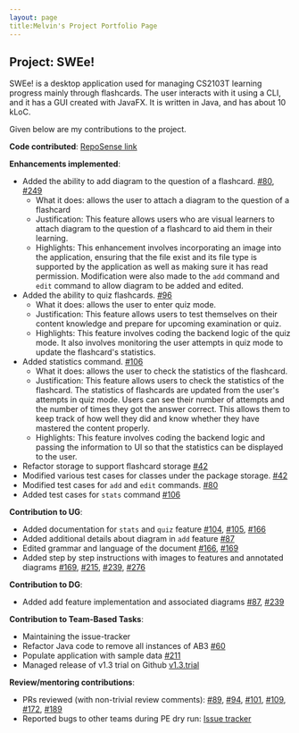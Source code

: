 ```yaml
---
layout: page
title:Melvin's Project Portfolio Page
---
```


## Project: SWEe!

SWEe! is a desktop application used for managing CS2103T learning progress mainly through flashcards. The user interacts with it using a CLI, and it has a GUI created with JavaFX. It is written in Java, and has about 10 kLoC.


Given below are my contributions to the project.

**Code contributed**: [RepoSense link](https://nus-cs2103-ay2021s1.github.io/tp-dashboard/#breakdown=true&search=&sort=groupTitle&sortWithin=title&since=2020-08-14&timeframe=commit&mergegroup=&groupSelect=groupByRepos&checkedFileTypes=docs~functional-code~test-code~other&tabOpen=true&tabType=authorship&zFR=false&tabAuthor=moyj01&tabRepo=AY2021S1-CS2103T-T17-2%2Ftp%5Bmaster%5D&authorshipIsMergeGroup=false&authorshipFileTypes=docs~functional-code~test-code~other)

**Enhancements implemented**: 
* Added the ability to add diagram to the question of a flashcard. [#80](https://github.com/AY2021S1-CS2103T-T17-2/tp/pull/80), [#249](https://github.com/AY2021S1-CS2103T-T17-2/tp/pull/249)
  * What it does: allows the user to attach a diagram to the question of a flashcard
  * Justification: This feature allows users who are visual learners to attach diagram to the question of a flashcard to aid them in their learning.
  * Highlights: This enhancement involves incorporating an image into the application, ensuring that the file exist and its file type is supported by the application as well as making sure it has read permission. Modification were also made to the `add` command and `edit` command to allow diagram to be added and edited.
* Added the ability to quiz flashcards. [#96](https://github.com/AY2021S1-CS2103T-T17-2/tp/pull/96)
  * What it does: allows the user to enter quiz mode.
  * Justification: This feature allows users to test themselves on their content knowledge and prepare for upcoming examination or quiz.
  * Highlights: This feature involves coding the backend logic of the quiz mode. It also involves monitoring the user attempts in quiz mode to update the flashcard's statistics.  
* Added statistics command. [#106](https://github.com/AY2021S1-CS2103T-T17-2/tp/pull/106)
  * What it does: allows the user to check the statistics of the flashcard.
  * Justification: This feature allows users to check the statistics of the flashcard. The statistics of flashcards are updated from the user's attempts in quiz mode. Users can see their number of attempts and the number of times they got the answer correct. This allows them to keep track of how well they did and know whether they have mastered the content properly.
  * Highlights: This feature involves coding the backend logic and passing the information to UI so that the statistics can be displayed to the user.
* Refactor storage to support flashcard storage [#42](https://github.com/AY2021S1-CS2103T-T17-2/tp/pull/42)
* Modified various test cases for classes under the package storage. [#42](https://github.com/AY2021S1-CS2103T-T17-2/tp/pull/42) 
* Modified test cases for `add` and `edit` commands. [#80](https://github.com/AY2021S1-CS2103T-T17-2/tp/pull/80)
* Added test cases for `stats` command [#106](https://github.com/AY2021S1-CS2103T-T17-2/tp/pull/106)

<div style="page-break-after: always;"></div>

**Contribution to UG**:
* Added documentation for `stats` and `quiz` feature [#104](https://github.com/AY2021S1-CS2103T-T17-2/tp/pull/104), [#105](https://github.com/AY2021S1-CS2103T-T17-2/tp/pull/105), [#166](https://github.com/AY2021S1-CS2103T-T17-2/tp/pull/166)
* Added additional details about diagram in `add` feature [#87]((https://github.com/AY2021S1-CS2103T-T17-2/tp/pull/87))
* Edited grammar and language of the document [#166](https://github.com/AY2021S1-CS2103T-T17-2/tp/pull/166), [#169](https://github.com/AY2021S1-CS2103T-T17-2/tp/pull/169)
* Added step by step instructions with images to features and annotated diagrams [#169](https://github.com/AY2021S1-CS2103T-T17-2/tp/pull/169), [#215](https://github.com/AY2021S1-CS2103T-T17-2/tp/pull/215), [#239](https://github.com/AY2021S1-CS2103T-T17-2/tp/pull/239), [#276](https://github.com/AY2021S1-CS2103T-T17-2/tp/pull/276)
  
**Contribution to DG**:
* Added add feature implementation and associated diagrams [#87](https://github.com/AY2021S1-CS2103T-T17-2/tp/pull/87), [#239](https://github.com/AY2021S1-CS2103T-T17-2/tp/pull/239)

**Contribution to Team-Based Tasks**:
* Maintaining the issue-tracker
* Refactor Java code to remove all instances of AB3 [#60](https://github.com/AY2021S1-CS2103T-T17-2/tp/pull/60)
* Populate application with sample data [#211](https://github.com/AY2021S1-CS2103T-T17-2/tp/pull/211)
* Managed release of v1.3 trial on Github [v1.3.trial](https://github.com/AY2021S1-CS2103T-T17-2/tp/releases/tag/v1.3.trial)
 
**Review/mentoring contributions**:
* PRs reviewed (with non-trivial review comments): [#89](https://github.com/AY2021S1-CS2103T-T17-2/tp/pull/89), [#94](https://github.com/AY2021S1-CS2103T-T17-2/tp/pull/94), [#101](https://github.com/AY2021S1-CS2103T-T17-2/tp/pull/101), [#109](https://github.com/AY2021S1-CS2103T-T17-2/tp/pull/109), [#172](https://github.com/AY2021S1-CS2103T-T17-2/tp/pull/172), [#189](https://github.com/AY2021S1-CS2103T-T17-2/tp/pull/189)
* Reported bugs to other teams during PE dry run: [Issue tracker](https://github.com/moyj01/ped/issues)



